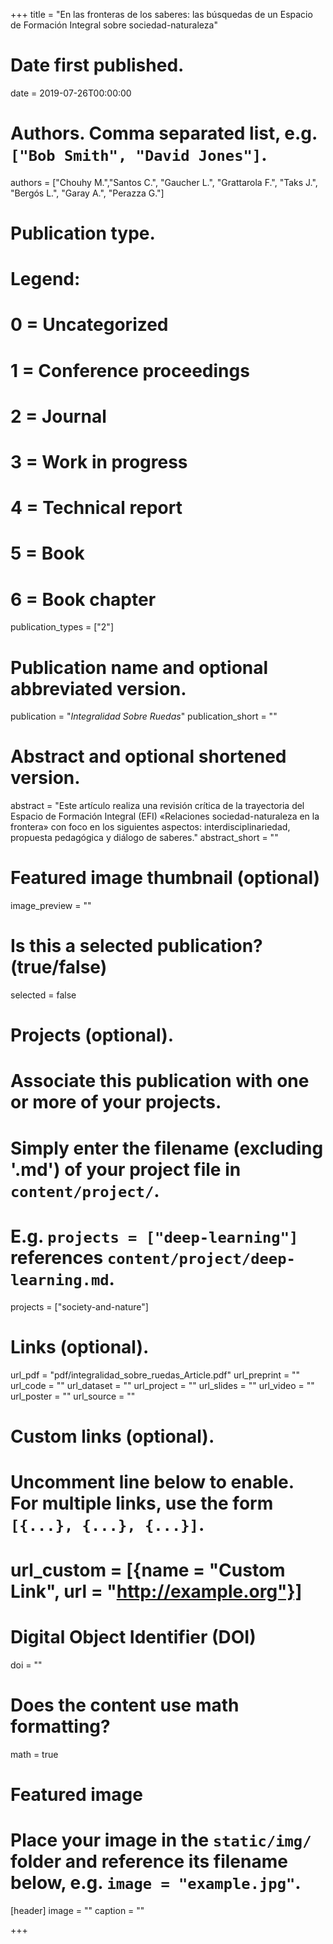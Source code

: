 +++
title = "En las fronteras de los saberes: las búsquedas de un Espacio de Formación Integral sobre sociedad-naturaleza"

# Date first published.
date = 2019-07-26T00:00:00

# Authors. Comma separated list, e.g. `["Bob Smith", "David Jones"]`.
authors = ["Chouhy M.","Santos C.", "Gaucher L.", "Grattarola F.", "Taks J.", "Bergós L.", "Garay A.", "Perazza G."]

# Publication type.
# Legend:
# 0 = Uncategorized
# 1 = Conference proceedings
# 2 = Journal
# 3 = Work in progress
# 4 = Technical report
# 5 = Book
# 6 = Book chapter
publication_types = ["2"]

# Publication name and optional abbreviated version.
publication = "*Integralidad Sobre Ruedas*"
publication_short = ""

# Abstract and optional shortened version.
abstract = "Este artículo realiza una revisión crítica de la trayectoria del Espacio de Formación Integral (EFI) «Relaciones sociedad-naturaleza en la frontera» con foco en los siguientes aspectos: interdisciplinariedad, propuesta pedagógica y diálogo de saberes."
abstract_short = ""

# Featured image thumbnail (optional)
image_preview = ""

# Is this a selected publication? (true/false)
selected = false

# Projects (optional).
#   Associate this publication with one or more of your projects.
#   Simply enter the filename (excluding '.md') of your project file in `content/project/`.
#   E.g. `projects = ["deep-learning"]` references `content/project/deep-learning.md`.
projects = ["society-and-nature"]

# Links (optional).
url_pdf = "pdf/integralidad_sobre_ruedas_Article.pdf"
url_preprint = ""
url_code = ""
url_dataset = ""
url_project = ""
url_slides = ""
url_video = ""
url_poster = ""
url_source = ""

# Custom links (optional).
#   Uncomment line below to enable. For multiple links, use the form `[{...}, {...}, {...}]`.
# url_custom = [{name = "Custom Link", url = "http://example.org"}]

# Digital Object Identifier (DOI)
doi = ""

# Does the content use math formatting?
math = true

# Featured image
# Place your image in the `static/img/` folder and reference its filename below, e.g. `image = "example.jpg"`.
[header]
image = ""
caption = ""

+++

